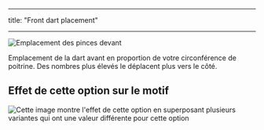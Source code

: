 - - -
title: "Front dart placement"
- - -

![Emplacement des pinces devant](frontdartplacement.svg)

Emplacement de la dart avant en proportion de votre circonférence de poitrine. Des nombres plus élevés le déplacent plus vers le côté.

## Effet de cette option sur le motif

![Cette image montre l'effet de cette option en superposant plusieurs variantes qui ont une valeur différente pour cette option](jaeger_frontdartplacement_sample.svg "Effect of this option on the pattern")
